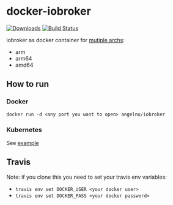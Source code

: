 # docker-iobroker
[![Downloads](https://img.shields.io/docker/pulls/angelnu/iobroker.svg)](https://hub.docker.com/r/angelnu/iobroker/)
[![Build Status](https://travis-ci.org/angelnu/docker-iobroker.svg?branch=master)](https://travis-ci.org/angelnu/docker-iobroker)

iobroker as docker container for [mutiple archs](https://hub.docker.com/r/angelnu/iobroker/tags):
- arm
- arm64
- amd64

## How to run
### Docker
```
docker run -d <any port you want to open> angelnu/iobroker
```
### Kubernetes
See [example](kubernetes.yaml)


## Travis
Note: if you clone this you need to set your travis env variables:

- `travis env set DOCKER_USER <your docker user>`
- `travis env set DOCKER_PASS <your docker password>`
